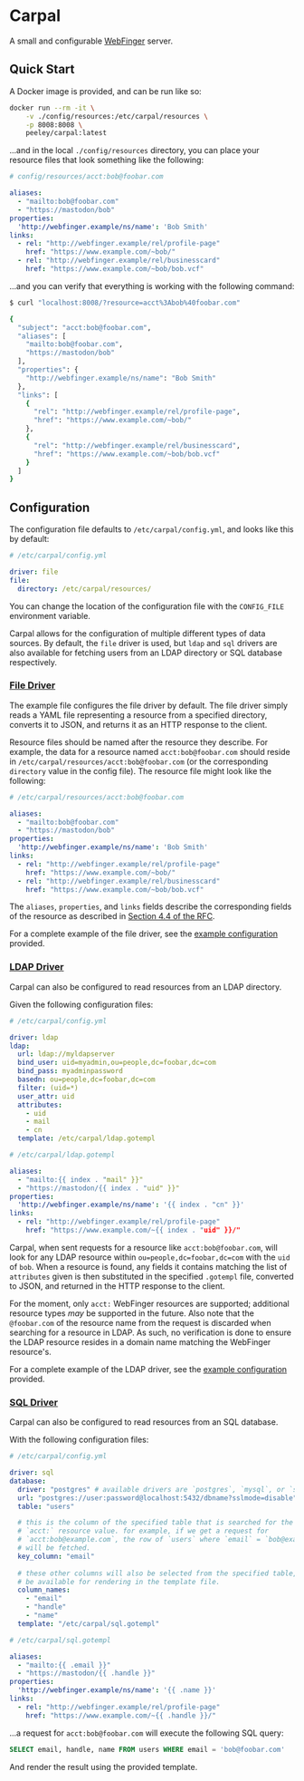 # Carpal

A small and configurable [WebFinger](https://webfinger.net/) server.

## Quick Start

A Docker image is provided, and can be run like so:

``` sh
docker run --rm -it \
    -v ./config/resources:/etc/carpal/resources \
    -p 8008:8008 \
    peeley/carpal:latest
```

...and in the local `./config/resources` directory, you can place your resource
files that look something like the following:

``` yaml
# config/resources/acct:bob@foobar.com

aliases:
  - "mailto:bob@foobar.com"
  - "https://mastodon/bob"
properties:
  'http://webfinger.example/ns/name': 'Bob Smith'
links:
  - rel: "http://webfinger.example/rel/profile-page"
    href: "https://www.example.com/~bob/"
  - rel: "http://webfinger.example/rel/businesscard"
    href: "https://www.example.com/~bob/bob.vcf"
```

...and you can verify that everything is working with the following command:

``` sh
$ curl "localhost:8008/?resource=acct%3Abob%40foobar.com"

{
  "subject": "acct:bob@foobar.com",
  "aliases": [
    "mailto:bob@foobar.com",
    "https://mastodon/bob"
  ],
  "properties": {
    "http://webfinger.example/ns/name": "Bob Smith"
  },
  "links": [
    {
      "rel": "http://webfinger.example/rel/profile-page",
      "href": "https://www.example.com/~bob/"
    },
    {
      "rel": "http://webfinger.example/rel/businesscard",
      "href": "https://www.example.com/~bob/bob.vcf"
    }
  ]
}
```

## Configuration

The configuration file defaults to `/etc/carpal/config.yml`, and looks like this
by default:

``` yaml
# /etc/carpal/config.yml

driver: file
file:
  directory: /etc/carpal/resources/
```

You can change the location of the configuration file with the `CONFIG_FILE`
environment variable.

Carpal allows for the configuration of multiple different types of data sources.
By default, the `file` driver is used, but `ldap` and `sql` drivers are also available
for fetching users from an LDAP directory or SQL database respectively.

### [File Driver](#file-driver)

The example file configures the file driver by default. The file driver simply
reads a YAML file representing a resource from a specified directory, converts
it to JSON, and returns it as an HTTP response to the client.

Resource files should be named after the resource they describe. For example,
the data for a resource named `acct:bob@foobar.com` should reside in
`/etc/carpal/resources/acct:bob@foobar.com` (or the corresponding `directory`
value in the config file). The resource file might look like the following:

``` yaml
# /etc/carpal/resources/acct:bob@foobar.com

aliases:
  - "mailto:bob@foobar.com"
  - "https://mastodon/bob"
properties:
  'http://webfinger.example/ns/name': 'Bob Smith'
links:
  - rel: "http://webfinger.example/rel/profile-page"
    href: "https://www.example.com/~bob/"
  - rel: "http://webfinger.example/rel/businesscard"
    href: "https://www.example.com/~bob/bob.vcf"
```

The `aliases`, `properties`, and `links` fields describe the corresponding
fields of the resource as described in [Section 4.4 of the
RFC](https://datatracker.ietf.org/doc/html/rfc7033#section-4.4).

For a complete example of the file driver, see the [example
configuration](configs/examples/file) provided.

### [LDAP Driver](#ldap-driver)

Carpal can also be configured to read resources from an LDAP directory.

Given the following configuration files:

``` yaml
# /etc/carpal/config.yml

driver: ldap
ldap:
  url: ldap://myldapserver
  bind_user: uid=myadmin,ou=people,dc=foobar,dc=com
  bind_pass: myadminpassword
  basedn: ou=people,dc=foobar,dc=com
  filter: (uid=*)
  user_attr: uid
  attributes:
    - uid
    - mail
    - cn
  template: /etc/carpal/ldap.gotempl
```

``` yaml
# /etc/carpal/ldap.gotempl

aliases:
  - "mailto:{{ index . "mail" }}"
  - "https://mastodon/{{ index . "uid" }}"
properties:
  'http://webfinger.example/ns/name': '{{ index . "cn" }}'
links:
  - rel: "http://webfinger.example/rel/profile-page"
    href: "https://www.example.com/~{{ index . "uid" }}/"
```

Carpal, when sent requests for a resource like `acct:bob@foobar.com`, will look
for any LDAP resource within `ou=people,dc=foobar,dc=com` with the `uid` of
`bob`. When a resource is found, any fields it contains matching the list of
`attributes` given is then substituted in the specified `.gotempl` file,
converted to JSON, and returned in the HTTP response to the client.

For the moment, only `acct:` WebFinger resources are supported; additional
resource types _may_ be supported in the future. Also note that the
`@foobar.com` of the resource name from the request is discarded when searching
for a resource in LDAP. As such, no verification is done to ensure the LDAP
resource resides in a domain name matching the WebFinger resource's.

For a complete example of the LDAP driver, see the [example
configuration](configs/examples/ldap) provided.

### [SQL Driver](#sql-driver)

Carpal can also be configured to read resources from an SQL database.

With the following configuration files:

```yaml
# /etc/carpal/config.yml

driver: sql
database:
  driver: "postgres" # available drivers are `postgres`, `mysql`, or `sqlite`
  url: "postgres://user:password@localhost:5432/dbname?sslmode=disable"
  table: "users"

  # this is the column of the specified table that is searched for the requested
  # `acct:` resource value. for example, if we get a request for
  # `acct:bob@example.com`, the row of `users` where `email` = `bob@example.com` 
  # will be fetched.
  key_column: "email"
  
  # these other columns will also be selected from the specified table, and will
  # be available for rendering in the template file.
  column_names:
    - "email"
    - "handle"
    - "name"
  template: "/etc/carpal/sql.gotempl"
```

```yaml
# /etc/carpal/sql.gotempl

aliases:
  - "mailto:{{ .email }}"
  - "https://mastodon/{{ .handle }}"
properties:
  'http://webfinger.example/ns/name': '{{ .name }}'
links:
  - rel: "http://webfinger.example/rel/profile-page"
    href: "https://www.example.com/~{{ .handle }}/"
```

...a request for `acct:bob@foobar.com` will execute the following SQL query:

```sql
SELECT email, handle, name FROM users WHERE email = 'bob@foobar.com'
```

And render the result using the provided template.

